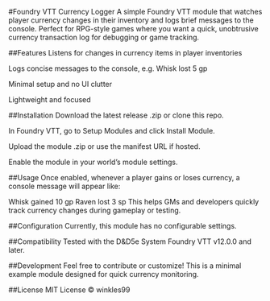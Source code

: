 #Foundry VTT Currency Logger
A simple Foundry VTT module that watches player currency changes in their inventory and logs brief messages to the console. Perfect for RPG-style games where you want a quick, unobtrusive currency transaction log for debugging or game tracking.

##Features
Listens for changes in currency items in player inventories

Logs concise messages to the console, e.g. Whisk lost 5 gp

Minimal setup and no UI clutter

Lightweight and focused

##Installation
Download the latest release .zip or clone this repo.

In Foundry VTT, go to Setup Modules and click Install Module.

Upload the module .zip or use the manifest URL if hosted.

Enable the module in your world’s module settings.

##Usage
Once enabled, whenever a player gains or loses currency, a console message will appear like:

Whisk gained 10 gp
Raven lost 3 sp
This helps GMs and developers quickly track currency changes during gameplay or testing.

##Configuration
Currently, this module has no configurable settings.

##Compatibility
Tested with the D&D5e System Foundry VTT v12.0.0 and later.

##Development
Feel free to contribute or customize! This is a minimal example module designed for quick currency monitoring.

##License
MIT License ©  winkles99

